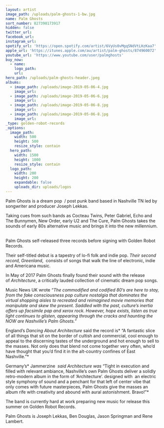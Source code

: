 ```yaml
---
layout: artist
image_path: /uploads/palm-ghosts-1-bw.jpg
name: Palm Ghosts
sort_number: 827398173917
hidden: false
twitter_url:
facebook_url:
instagram_url:
spotify_url: 'https://open.spotify.com/artist/6VyUs0vMgqSNdVtLHzKaa7'
apple_url: 'https://itunes.apple.com/au/artist/palm-ghosts/874960072'
youtube_url: 'https://www.youtube.com/user/palmghosts'
buy_now:
  - name:
    logo_path:
    url:
hero_path: /uploads/palm-ghosts-header.jpeg
albums:
  - image_path: /uploads/image-2019-05-06-4.jpg
    image_url:
  - image_path: /uploads/image-2019-05-06-6.jpg
    image_url:
  - image_path: /uploads/image-2019-05-06-8.jpg
    image_url:
  - image_path: /uploads/image-2019-05-06-8.jpg
    image_url:
_type: golden-robot-records
_options:
  image_path:
    width: 500
    height: 500
    resize_style: contain
  hero_path:
    width: 1500
    height: 1000
    resize_style: contain
  logo_path:
    width: 200
    height: 200
    expandable: false
    uploads_dir: uploads/logos
---
```


Palm Ghosts is a dream pop&nbsp; / post punk band based in Nashville TN led by songwriter and producer Joseph Lekkas.

Taking cues from such bands as Cocteau Twins, Peter Gabriel, Echo and The Bunnymen, New Order, early U2 and The Cure, Palm Ghosts takes the sounds of early 80s alternative music and brings it into the new millennium. &nbsp;

Palm Ghosts self-released three records before signing with Golden Robot Records. &nbsp;

Their self-titled debut is a tapestry of lo-fi folk and indie pop.*&nbsp;*Their second record*, Greenland*,&nbsp; consists of songs that walk the line of electronic, indie and Americana music.&nbsp;

In May of 2017 Palm Ghosts finally found their sound with the release of&nbsp;*Architecture*, a critically lauded collection of cinematic dream pop songs.&nbsp;

Music News UK wrote&nbsp;*“The commodified and codified 80’s are here to stay, from the fake consciousness pop culture nostalgia that dominates the virtual shopping aisles to recreated and reimagined movie memories that manipulate and skew the present. Saddled with the past, culture’s inertia offers up facsimile pap and xerox rock. However, hope exists, listen as true light continues to glisten, appearing through the cracks and haunting the NOW are Nashville’s Palm Ghosts.”&nbsp;*

England’s&nbsp;*Dancing About Architecture*&nbsp;said the record is*&nbsp;“A fantastic slice of all things that sit on the border of cultish and commercial, cool enough to appeal to the discerning tastes of the underground and hot enough to sell to the masses. Not only does that blend not come together very often, who’d have thought that you’d find it in the alt-country confines of East Nashville.”*

Germany’s*&nbsp;Jammerzine&nbsp;*&nbsp;said Architecture was*&nbsp;“Tight in execution and filled with relevant ambiance, Nashville’s own Palm Ghosts deliver a solidly retro-modern album in the form of ‘Architecture’. designed with&nbsp; an electric style symphony of sound and a penchant for that left of center vibe that only comes with future masterpieces, Palm Ghosts give the masses an album rife with creativity and abound with aural astonishment. Bravo\!”*

The band is currently hard at work preparing new music for release this summer on Golden Robot Records.&nbsp;

Palm Ghosts is Joseph Lekkas, Ben Douglas, Jason Springman and Rene Lambert.